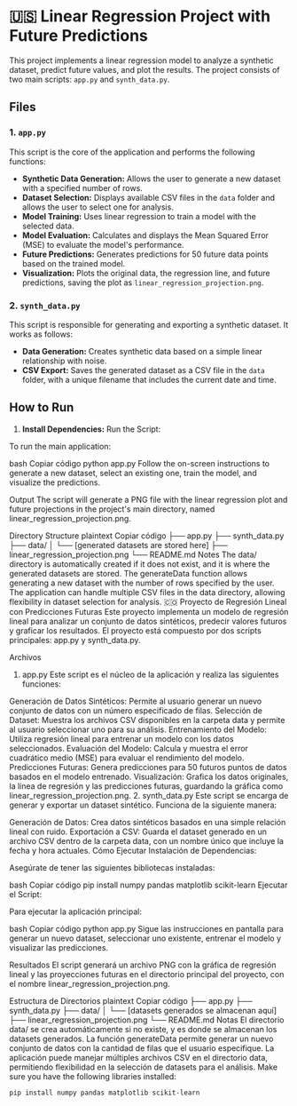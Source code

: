 # :us: Linear Regression Project with Future Predictions

This project implements a linear regression model to analyze a synthetic dataset, predict future values, and plot the results. The project consists of two main scripts: `app.py` and `synth_data.py`.

## Files

### 1. `app.py`

This script is the core of the application and performs the following functions:

- **Synthetic Data Generation:** Allows the user to generate a new dataset with a specified number of rows.
- **Dataset Selection:** Displays available CSV files in the `data` folder and allows the user to select one for analysis.
- **Model Training:** Uses linear regression to train a model with the selected data.
- **Model Evaluation:** Calculates and displays the Mean Squared Error (MSE) to evaluate the model's performance.
- **Future Predictions:** Generates predictions for 50 future data points based on the trained model.
- **Visualization:** Plots the original data, the regression line, and future predictions, saving the plot as `linear_regression_projection.png`.

### 2. `synth_data.py`

This script is responsible for generating and exporting a synthetic dataset. It works as follows:

- **Data Generation:** Creates synthetic data based on a simple linear relationship with noise.
- **CSV Export:** Saves the generated dataset as a CSV file in the `data` folder, with a unique filename that includes the current date and time.

## How to Run

1. **Install Dependencies:**
Run the Script:

To run the main application:

bash
Copiar código
python app.py
Follow the on-screen instructions to generate a new dataset, select an existing one, train the model, and visualize the predictions.

Output
The script will generate a PNG file with the linear regression plot and future projections in the project's main directory, named linear_regression_projection.png.

Directory Structure
plaintext
Copiar código
├── app.py
├── synth_data.py
├── data/
│   └── [generated datasets are stored here]
├── linear_regression_projection.png
└── README.md
Notes
The data/ directory is automatically created if it does not exist, and it is where the generated datasets are stored.
The generateData function allows generating a new dataset with the number of rows specified by the user.
The application can handle multiple CSV files in the data directory, allowing flexibility in dataset selection for analysis.
:colombia: Proyecto de Regresión Lineal con Predicciones Futuras
Este proyecto implementa un modelo de regresión lineal para analizar un conjunto de datos sintéticos, predecir valores futuros y graficar los resultados. El proyecto está compuesto por dos scripts principales: app.py y synth_data.py.

Archivos
1. app.py
Este script es el núcleo de la aplicación y realiza las siguientes funciones:

Generación de Datos Sintéticos: Permite al usuario generar un nuevo conjunto de datos con un número especificado de filas.
Selección de Dataset: Muestra los archivos CSV disponibles en la carpeta data y permite al usuario seleccionar uno para su análisis.
Entrenamiento del Modelo: Utiliza regresión lineal para entrenar un modelo con los datos seleccionados.
Evaluación del Modelo: Calcula y muestra el error cuadrático medio (MSE) para evaluar el rendimiento del modelo.
Predicciones Futuras: Genera predicciones para 50 futuros puntos de datos basados en el modelo entrenado.
Visualización: Grafica los datos originales, la línea de regresión y las predicciones futuras, guardando la gráfica como linear_regression_projection.png.
2. synth_data.py
Este script se encarga de generar y exportar un dataset sintético. Funciona de la siguiente manera:

Generación de Datos: Crea datos sintéticos basados en una simple relación lineal con ruido.
Exportación a CSV: Guarda el dataset generado en un archivo CSV dentro de la carpeta data, con un nombre único que incluye la fecha y hora actuales.
Cómo Ejecutar
Instalación de Dependencias:

Asegúrate de tener las siguientes bibliotecas instaladas:

bash
Copiar código
pip install numpy pandas matplotlib scikit-learn
Ejecutar el Script:

Para ejecutar la aplicación principal:

bash
Copiar código
python app.py
Sigue las instrucciones en pantalla para generar un nuevo dataset, seleccionar uno existente, entrenar el modelo y visualizar las predicciones.

Resultados
El script generará un archivo PNG con la gráfica de regresión lineal y las proyecciones futuras en el directorio principal del proyecto, con el nombre linear_regression_projection.png.

Estructura de Directorios
plaintext
Copiar código
├── app.py
├── synth_data.py
├── data/
│   └── [datasets generados se almacenan aquí]
├── linear_regression_projection.png
└── README.md
Notas
El directorio data/ se crea automáticamente si no existe, y es donde se almacenan los datasets generados.
La función generateData permite generar un nuevo conjunto de datos con la cantidad de filas que el usuario especifique.
La aplicación puede manejar múltiples archivos CSV en el directorio data, permitiendo flexibilidad en la selección de datasets para el análisis.
   Make sure you have the following libraries installed:

   ```bash
   pip install numpy pandas matplotlib scikit-learn
